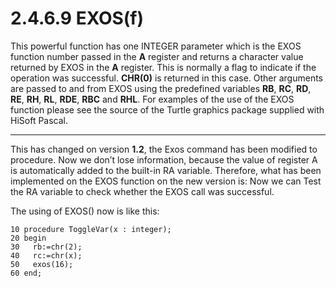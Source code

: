 # 2.4.6.9 EXOS(f)

This powerful function has one INTEGER parameter which is the EXOS function number passed in the **A** register and returns a character value returned by EXOS in the **A** register. This is normally a flag to indicate if the operation was successful. **CHR(0)** is returned in this case. Other arguments are passed to and from EXOS using the predefined variables **RB**, **RC**, **RD**, **RE**, **RH**, **RL**, **RDE**, **RBC** and **RHL**. For examples of the use of the EXOS function please see the source of the Turtle graphics package supplied with HiSoft Pascal.


----

This has changed on version **1.2**, the Exos command has been modified to procedure. Now we don’t lose information, because the value of register A is automatically added to the built-in RA variable. Therefore, what has been implemented on the EXOS function on the new version is: Now we can Test the RA variable to check whether the EXOS call was successful.

The using of EXOS() now is like this:
  
```
10 procedure ToggleVar(x : integer);
20 begin
30   rb:=chr(2);
40   rc:=chr(x);
50   exos(16);
60 end;
```
